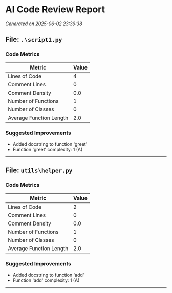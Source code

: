 # AI Code Review Report

*Generated on 2025-06-02 23:39:38*

## File: `.\script1.py`

### Code Metrics
| Metric | Value |
|--------|-------|
| Lines of Code | 4 |
| Comment Lines | 0 |
| Comment Density | 0.0 |
| Number of Functions | 1 |
| Number of Classes | 0 |
| Average Function Length | 2.0 |

### Suggested Improvements
- Added docstring to function 'greet'
- Function 'greet' complexity: 1 (A)

---

## File: `utils\helper.py`

### Code Metrics
| Metric | Value |
|--------|-------|
| Lines of Code | 2 |
| Comment Lines | 0 |
| Comment Density | 0.0 |
| Number of Functions | 1 |
| Number of Classes | 0 |
| Average Function Length | 2.0 |

### Suggested Improvements
- Added docstring to function 'add'
- Function 'add' complexity: 1 (A)

---

